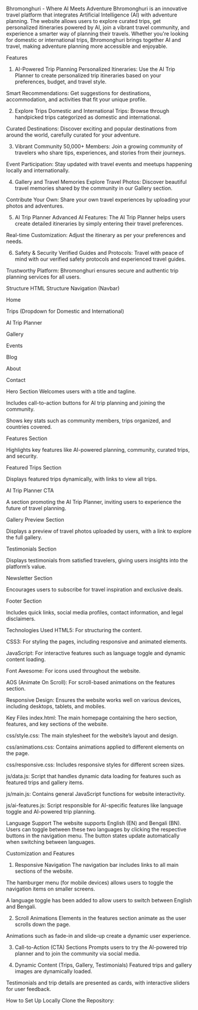 Bhromonghuri - Where AI Meets Adventure
Bhromonghuri is an innovative travel platform that integrates Artificial Intelligence (AI) with adventure planning. The website allows users to explore curated trips, get personalized itineraries powered by AI, join a vibrant travel community, and experience a smarter way of planning their travels. Whether you're looking for domestic or international trips, Bhromonghuri brings together AI and travel, making adventure planning more accessible and enjoyable.

Features
1. AI-Powered Trip Planning
Personalized Itineraries: Use the AI Trip Planner to create personalized trip itineraries based on your preferences, budget, and travel style.

Smart Recommendations: Get suggestions for destinations, accommodation, and activities that fit your unique profile.

2. Explore Trips
Domestic and International Trips: Browse through handpicked trips categorized as domestic and international.

Curated Destinations: Discover exciting and popular destinations from around the world, carefully curated for your adventure.

3. Vibrant Community
50,000+ Members: Join a growing community of travelers who share tips, experiences, and stories from their journeys.

Event Participation: Stay updated with travel events and meetups happening locally and internationally.

4. Gallery and Travel Memories
Explore Travel Photos: Discover beautiful travel memories shared by the community in our Gallery section.

Contribute Your Own: Share your own travel experiences by uploading your photos and adventures.

5. AI Trip Planner
Advanced AI Features: The AI Trip Planner helps users create detailed itineraries by simply entering their travel preferences.

Real-time Customization: Adjust the itinerary as per your preferences and needs.

6. Safety & Security
Verified Guides and Protocols: Travel with peace of mind with our verified safety protocols and experienced travel guides.

Trustworthy Platform: Bhromonghuri ensures secure and authentic trip planning services for all users.

Structure
HTML Structure
Navigation (Navbar)

Home

Trips (Dropdown for Domestic and International)

AI Trip Planner

Gallery

Events

Blog

About

Contact

Hero Section
Welcomes users with a title and tagline.

Includes call-to-action buttons for AI trip planning and joining the community.

Shows key stats such as community members, trips organized, and countries covered.

Features Section

Highlights key features like AI-powered planning, community, curated trips, and security.

Featured Trips Section

Displays featured trips dynamically, with links to view all trips.

AI Trip Planner CTA

A section promoting the AI Trip Planner, inviting users to experience the future of travel planning.

Gallery Preview Section

Displays a preview of travel photos uploaded by users, with a link to explore the full gallery.

Testimonials Section

Displays testimonials from satisfied travelers, giving users insights into the platform’s value.

Newsletter Section

Encourages users to subscribe for travel inspiration and exclusive deals.

Footer Section

Includes quick links, social media profiles, contact information, and legal disclaimers.

Technologies Used
HTML5: For structuring the content.

CSS3: For styling the pages, including responsive and animated elements.

JavaScript: For interactive features such as language toggle and dynamic content loading.

Font Awesome: For icons used throughout the website.

AOS (Animate On Scroll): For scroll-based animations on the features section.

Responsive Design: Ensures the website works well on various devices, including desktops, tablets, and mobiles.

Key Files
index.html: The main homepage containing the hero section, features, and key sections of the website.

css/style.css: The main stylesheet for the website’s layout and design.

css/animations.css: Contains animations applied to different elements on the page.

css/responsive.css: Includes responsive styles for different screen sizes.

js/data.js: Script that handles dynamic data loading for features such as featured trips and gallery items.

js/main.js: Contains general JavaScript functions for website interactivity.

js/ai-features.js: Script responsible for AI-specific features like language toggle and AI-powered trip planning.

Language Support
The website supports English (EN) and Bengali (BN). Users can toggle between these two languages by clicking the respective buttons in the navigation menu. The button states update automatically when switching between languages.

Customization and Features
1. Responsive Navigation
The navigation bar includes links to all main sections of the website.

The hamburger menu (for mobile devices) allows users to toggle the navigation items on smaller screens.

A language toggle has been added to allow users to switch between English and Bengali.

2. Scroll Animations
Elements in the features section animate as the user scrolls down the page.

Animations such as fade-in and slide-up create a dynamic user experience.

3. Call-to-Action (CTA) Sections
Prompts users to try the AI-powered trip planner and to join the community via social media.

4. Dynamic Content (Trips, Gallery, Testimonials)
Featured trips and gallery images are dynamically loaded.

Testimonials and trip details are presented as cards, with interactive sliders for user feedback.

How to Set Up Locally
Clone the Repository:


